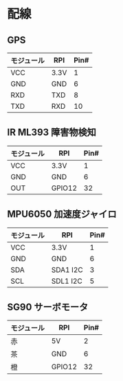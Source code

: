 # 配線

## GPS
|モジュール|RPI|Pin#|
|--|--|--|
|VCC|3.3V|1|
|GND|GND|6|
|RXD|TXD|8|
|TXD|RXD|10|

## IR ML393 障害物検知
|モジュール|RPI|Pin#|
|--|--|--|
|VCC|3.3V|1|
|GND|GND|6|
|OUT|GPIO12|32|

## MPU6050 加速度ジャイロ
|モジュール|RPI|Pin#|
|--|--|--|
|VCC|3.3V|1|
|GND|GND|6|
|SDA|SDA1 I2C|3|
|SCL|SDL1 I2C|5|


## SG90 サーボモータ
|モジュール|RPI|Pin#|
|--|--|--|
|赤|5V|2|
|茶|GND|6|
|橙|GPIO12|32|

